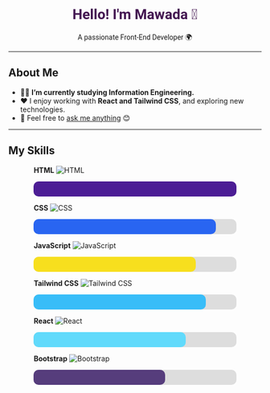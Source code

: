 <h1 align="center" style="color: #441752; font-family: 'Roboto', sans-serif;">Hello! I'm Mawada 👋</h1>
<p align="center" style="font-family: 'Roboto', sans-serif;">A passionate Front-End Developer 🌍</p>

---

## About Me
- 👩‍💻 **I’m currently studying Information Engineering.**  
- ❤️ I enjoy working with **React and Tailwind CSS**, and exploring new technologies.  
- 💬 Feel free to [ask me anything](#) 😊  

---

## My Skills

<div style="width: 80%; margin: auto;">
  <!-- HTML -->
  <p><strong>HTML</strong> <img src="https://img.shields.io/badge/HTML-100%25-purple" alt="HTML"></p>
  <div style="background-color: #ddd; width: 100%; height: 30px; border-radius: 10px; margin-bottom: 10px;">
    <div style="background-color: #4c1d95; width: 100%; height: 100%; border-radius: 10px; text-align: center; line-height: 30px; color: white; font-weight: bold;"></div>
  </div>

  <!-- CSS -->
  <p><strong>CSS</strong> <img src="https://img.shields.io/badge/CSS-90%25-blue" alt="CSS"></p>
  <div style="background-color: #ddd; width: 100%; height: 30px; border-radius: 10px; margin-bottom: 10px;">
    <div style="background-color: #2965f1; width: 90%; height: 100%; border-radius: 10px; text-align: center; line-height: 30px; color: white; font-weight: bold;"></div>
  </div>

  <!-- JavaScript -->
  <p><strong>JavaScript</strong> <img src="https://img.shields.io/badge/JavaScript-80%25-yellow" alt="JavaScript"></p>
  <div style="background-color: #ddd; width: 100%; height: 30px; border-radius: 10px; margin-bottom: 10px;">
    <div style="background-color: #f7df1e; width: 80%; height: 100%; border-radius: 10px; text-align: center; line-height: 30px; color: black; font-weight: bold;"></div>
  </div>
  
  <!-- Tailwind CSS -->
  <p><strong>Tailwind CSS</strong> <img src="https://img.shields.io/badge/Tailwind%20CSS-85%25-lightgreen" alt="Tailwind CSS"></p>
  <div style="background-color: #ddd; width: 100%; height: 30px; border-radius: 10px; margin-bottom: 10px;">
    <div style="background-color: #38bdf8; width: 85%; height: 100%; border-radius: 10px; text-align: center; line-height: 30px; color: white; font-weight: bold;"></div>
  </div>

  <!-- React -->
  <p><strong>React</strong> <img src="https://img.shields.io/badge/React-75%25-lightblue" alt="React"></p>
  <div style="background-color: #ddd; width: 100%; height: 30px; border-radius: 10px; margin-bottom: 10px;">
    <div style="background-color: #61dafb; width: 75%; height: 100%; border-radius: 10px; text-align: center; line-height: 30px; color: black; font-weight: bold;"></div>
  </div>

  <!-- Bootstrap -->
  <p><strong>Bootstrap</strong> <img src="https://img.shields.io/badge/Bootstrap-65%25-darkviolet" alt="Bootstrap"></p>
  <div style="background-color: #ddd; width: 100%; height: 30px; border-radius: 10px; margin-bottom: 10px;">
    <div style="background-color: #563d7c; width: 65%; height: 100%; border-radius: 10px; text-align: center; line-height: 30px; color: white; font-weight: bold;"></div>
  </div>

</div>
